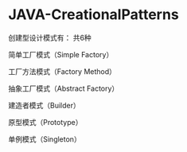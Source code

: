 # JAVA-CreationalPatterns

创建型设计模式有： 共6种

  简单工厂模式（Simple Factory）

  工厂方法模式（Factory Method）

  抽象工厂模式（Abstract Factory）

  建造者模式（Builder）

  原型模式（Prototype）

  单例模式（Singleton）

